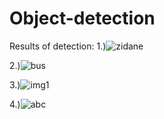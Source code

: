 # Object-detection
Results of detection:
1.)![zidane](https://github.com/GHUB-arnav-10/Object-detection/assets/93794942/38ca8848-60c1-4983-9130-41ce07baed65)


2.)![bus](https://github.com/GHUB-arnav-10/Object-detection/assets/93794942/235d9700-9f59-4de2-be3a-35b7e8cbb13e)


3.)![img1](https://github.com/GHUB-arnav-10/Object-detection/assets/93794942/008240a7-52f9-4ccd-b6cd-2e364eeee958)


4.)![abc](https://github.com/GHUB-arnav-10/Object-detection/assets/93794942/87eb7bf2-6ff0-453e-bad7-a72c5f4e39b6)
